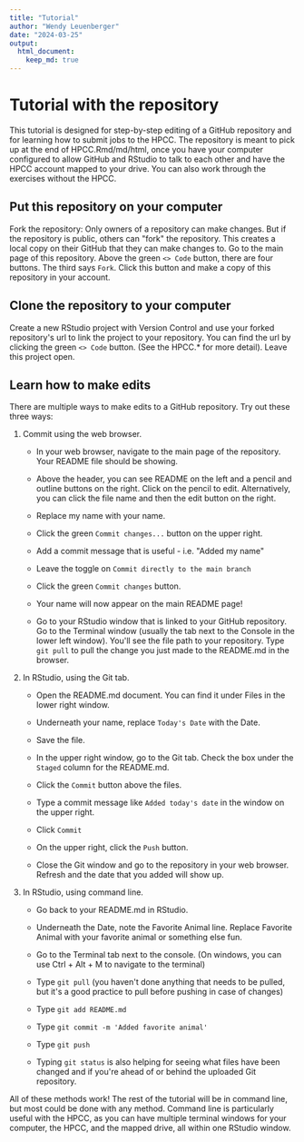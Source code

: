 ```yaml
---
title: "Tutorial"
author: "Wendy Leuenberger"
date: "2024-03-25"
output: 
  html_document:
    keep_md: true
---
```


# Tutorial with the repository

This tutorial is designed for step-by-step editing of a GitHub repository and for learning how to submit jobs to the HPCC. The repository is meant to pick up at the end of HPCC.Rmd/md/html, once you have your computer configured to allow GitHub and RStudio to talk to each other and have the HPCC account mapped to your drive. You can also work through the exercises without the HPCC. 

## Put this repository on your computer

Fork the repository: Only owners of a repository can make changes. But if the repository is public, others can "fork" the repository. This creates a local copy on their GitHub that they can make changes to. Go to the main page of this repository. Above the green `<> Code` button, there are four buttons. The third says `Fork`. Click this button and make a copy of this repository in your account. 

## Clone the repository to your computer

Create a new RStudio project with Version Control and use your forked repository's url to link the project to your repository. You can find the url by clicking the green  `<> Code` button. (See the HPCC.* for more detail). Leave this project open. 

## Learn how to make edits

There are multiple ways to make edits to a GitHub repository. Try out these three ways:

1. Commit using the web browser. 

    - In your web browser, navigate to the main page of the repository. Your README file should be showing.
    
    - Above the header, you can see README on the left and a pencil and outline buttons on the right. Click on the pencil to edit. Alternatively, you can click the file name and then the edit button on the right. 

    - Replace my name with your name.

    - Click the green `Commit changes...` button on the upper right.
  
    - Add a commit message that is useful - i.e. "Added my name"

    - Leave the toggle on `Commit directly to the main branch`

    - Click the green `Commit changes` button. 

    - Your name will now appear on the main README page!
    
    - Go to your RStudio window that is linked to your GitHub repository. Go to the Terminal window (usually the tab next to the Console in the lower left window). You'll see the file path to your repository. Type `git pull` to pull the change you just made to the README.md in the browser. 

2. In RStudio, using the Git tab. 

    - Open the README.md document. You can find it under Files in the lower right window. 

    - Underneath your name, replace `Today's Date` with the Date. 
    
    - Save the file. 
    
    - In the upper right window, go to the Git tab. Check the box under the `Staged` column for the README.md. 
    
    - Click the `Commit` button above the files.
    
    - Type a commit message like `Added today's date` in the window on the upper right. 
    
    - Click `Commit`
    
    - On the upper right, click the `Push` button.
    
    - Close the Git window and go to the repository in your web browser. Refresh and the date that you added will show up. 
    
3. In RStudio, using command line. 

    - Go back to your README.md in RStudio. 
    
    - Underneath the Date, note the Favorite Animal line. Replace Favorite Animal with your favorite animal or something else fun. 
    
    - Go to the Terminal tab next to the console. (On windows, you can use Ctrl + Alt + M to navigate to the terminal)
    
    - Type `git pull` (you haven't done anything that needs to be pulled, but it's a good practice to pull before pushing in case of changes)
    
    - Type `git add README.md`
    
    - Type `git commit -m 'Added favorite animal'`
    
    - Type `git push`
    
    - Typing `git status` is also helping for seeing what files have been changed and if you're ahead of or behind the uploaded Git repository. 
    
All of these methods work! The rest of the tutorial will be in command line, but most could be done with any method. Command line is particularly useful with the HPCC, as you can have multiple terminal windows for your computer, the HPCC, and the mapped drive, all within one RStudio window.
